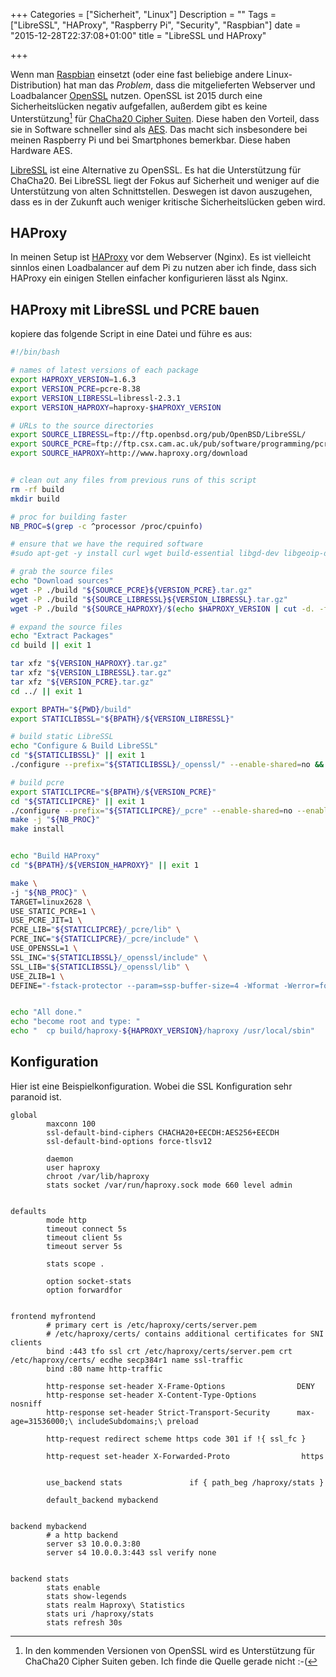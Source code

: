 +++
Categories = ["Sicherheit", "Linux"]
Description = ""
Tags = ["LibreSSL", "HAProxy", "Raspberry Pi", "Security", "Raspbian"]
date = "2015-12-28T22:37:08+01:00"
title = "LibreSSL und HAProxy"

+++

Wenn man [Raspbian] einsetzt (oder eine fast beliebige andere Linux-Distribution)
hat man das _Problem_, dass die mitgelieferten Webserver und Loadbalancer [OpenSSL]
nutzen. OpenSSL ist 2015 durch eine Sicherheitslücken negativ aufgefallen, außerdem
gibt es keine Unterstützung[^1] für [ChaCha20 Cipher Suiten]. Diese haben den Vorteil,
dass sie in Software schneller sind als [AES]. Das macht sich insbesondere bei meinen
Raspberry Pi und bei Smartphones bemerkbar. Diese haben Hardware AES. 

[LibreSSL] ist eine Alternative zu OpenSSL. Es hat die Unterstützung für ChaCha20. Bei
LibreSSL liegt der Fokus auf Sicherheit und weniger auf die Unterstützung von alten 
Schnittstellen. Deswegen ist davon auszugehen, dass es in der Zukunft auch weniger
kritische Sicherheitslücken geben wird.


## HAProxy

In meinen Setup ist [HAProxy] vor dem Webserver (Nginx). Es ist vielleicht sinnlos
einen Loadbalancer auf dem Pi zu nutzen aber ich finde, dass sich HAProxy ein einigen
Stellen einfacher konfigurieren lässt als Nginx.


## HAProxy mit LibreSSL und PCRE bauen

kopiere das folgende Script in eine Datei und führe es aus:

``` sh
#!/bin/bash

# names of latest versions of each package
export HAPROXY_VERSION=1.6.3
export VERSION_PCRE=pcre-8.38
export VERSION_LIBRESSL=libressl-2.3.1
export VERSION_HAPROXY=haproxy-$HAPROXY_VERSION

# URLs to the source directories
export SOURCE_LIBRESSL=ftp://ftp.openbsd.org/pub/OpenBSD/LibreSSL/
export SOURCE_PCRE=ftp://ftp.csx.cam.ac.uk/pub/software/programming/pcre/
export SOURCE_HAPROXY=http://www.haproxy.org/download


# clean out any files from previous runs of this script
rm -rf build
mkdir build

# proc for building faster
NB_PROC=$(grep -c ^processor /proc/cpuinfo)

# ensure that we have the required software
#sudo apt-get -y install curl wget build-essential libgd-dev libgeoip-dev checkinstall git

# grab the source files
echo "Download sources"
wget -P ./build "${SOURCE_PCRE}${VERSION_PCRE}.tar.gz"
wget -P ./build "${SOURCE_LIBRESSL}${VERSION_LIBRESSL}.tar.gz"
wget -P ./build "${SOURCE_HAPROXY}/$(echo $HAPROXY_VERSION | cut -d. -f 1-2)/src/$VERSION_HAPROXY.tar.gz"

# expand the source files
echo "Extract Packages"
cd build || exit 1

tar xfz "${VERSION_HAPROXY}.tar.gz"
tar xfz "${VERSION_LIBRESSL}.tar.gz"
tar xfz "${VERSION_PCRE}.tar.gz"
cd ../ || exit 1

export BPATH="${PWD}/build"
export STATICLIBSSL="${BPATH}/${VERSION_LIBRESSL}"

# build static LibreSSL
echo "Configure & Build LibreSSL"
cd "${STATICLIBSSL}" || exit 1
./configure --prefix="${STATICLIBSSL}/_openssl/" --enable-shared=no && make install-strip -j "${NB_PROC}"

# build pcre
export STATICLIPCRE="${BPATH}/${VERSION_PCRE}"
cd "${STATICLIPCRE}" || exit 1
./configure --prefix="${STATICLIPCRE}/_pcre" --enable-shared=no --enable-utf8 --enable-jit
make -j "${NB_PROC}"
make install


echo "Build HAProxy"
cd "${BPATH}/${VERSION_HAPROXY}" || exit 1

make \
-j "${NB_PROC}" \
TARGET=linux2628 \
USE_STATIC_PCRE=1 \
USE_PCRE_JIT=1 \
PCRE_LIB="${STATICLIPCRE}/_pcre/lib" \
PCRE_INC="${STATICLIPCRE}/_pcre/include" \
USE_OPENSSL=1 \
SSL_INC="${STATICLIBSSL}/_openssl/include" \
SSL_LIB="${STATICLIBSSL}/_openssl/lib" \
USE_ZLIB=1 \
DEFINE="-fstack-protector --param=ssp-buffer-size=4 -Wformat -Werror=format-security -D_FORTIFY_SOURCE=2"


echo "All done."
echo "become root and type: "
echo "  cp build/haproxy-${HAPROXY_VERSION}/haproxy /usr/local/sbin"
```

## Konfiguration

Hier ist eine Beispielkonfiguration. Wobei die SSL Konfiguration sehr
paranoid ist.


```
global
        maxconn 100
        ssl-default-bind-ciphers CHACHA20+EECDH:AES256+EECDH
        ssl-default-bind-options force-tlsv12

        daemon
        user haproxy
        chroot /var/lib/haproxy
        stats socket /var/run/haproxy.sock mode 660 level admin


defaults
        mode http
        timeout connect 5s
        timeout client 5s
        timeout server 5s

        stats scope .

        option socket-stats
        option forwardfor


frontend myfrontend
        # primary cert is /etc/haproxy/certs/server.pem
        # /etc/haproxy/certs/ contains additional certificates for SNI clients
        bind :443 tfo ssl crt /etc/haproxy/certs/server.pem crt /etc/haproxy/certs/ ecdhe secp384r1 name ssl-traffic
        bind :80 name http-traffic

        http-response set-header X-Frame-Options                DENY
        http-response set-header X-Content-Type-Options         nosniff
        http-response set-header Strict-Transport-Security      max-age=31536000;\ includeSubdomains;\ preload

        http-request redirect scheme https code 301 if !{ ssl_fc }

        http-request set-header X-Forwarded-Proto                https


        use_backend stats               if { path_beg /haproxy/stats }

        default_backend mybackend


backend mybackend
        # a http backend
        server s3 10.0.0.3:80
        server s4 10.0.0.3:443 ssl verify none


backend stats
        stats enable
        stats show-legends
        stats realm Haproxy\ Statistics
        stats uri /haproxy/stats
        stats refresh 30s

```

[Raspbian]: https://www.raspbian.org/
[OpenSSL]: https://www.openssl.org/
[ChaCha20 Cipher Suiten]: https://blog.cloudflare.com/do-the-chacha-better-mobile-performance-with-cryptography/
[AES]: https://de.wikipedia.org/wiki/Advanced_Encryption_Standard
[LibreSSL]: http://www.libressl.org/
[HAProxy]: http://www.haproxy.org/

[^1]: In den kommenden Versionen von OpenSSL wird es Unterstützung für ChaCha20 Cipher Suiten geben. Ich finde die Quelle gerade nicht :-(
